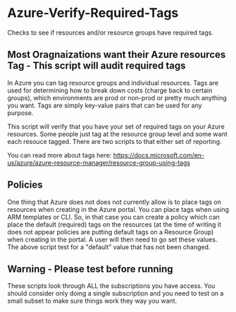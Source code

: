 
# Azure-Verify-Required-Tags
Checks to see if resources and/or resource groups have required tags.

## Most Oragnaizations want their Azure resources Tag - This script will audit required tags
In Azure you can tag resource groups and individual resources.  Tags are used for determining how to break down costs (charge back to certain groups), which environments are prod or non-prod or pretty much anything you want.  Tags are simply key-value pairs that can be used for any purpose.

This script will verify that you have your set of required tags on your Azure resources.  Some people just tag at the resource group level and some want each resouce tagged.  There are two scripts to that either set of reporting.

You can read more about tags here: https://docs.microsoft.com/en-us/azure/azure-resource-manager/resource-group-using-tags

## Policies
One thing that Azure does not does not currently allow is to place tags on resources when creating in the Azure portal.  You can place tags when using ARM templates or CLI.  So, in that case you can create a policy which can place the default (required) tags on the resources (at the time of writing it does not appear policies are putting default tags on a Resource Group) when creating in the portal.  A user will then need to go set these values.  The above script test for a "default" value that has not been changed.

## Warning - Please test before running
These scripts look through ALL the subscriptions you have access.  You should consider only doing a single subscription and you need to test on a small subset to make sure things work they way you want.
